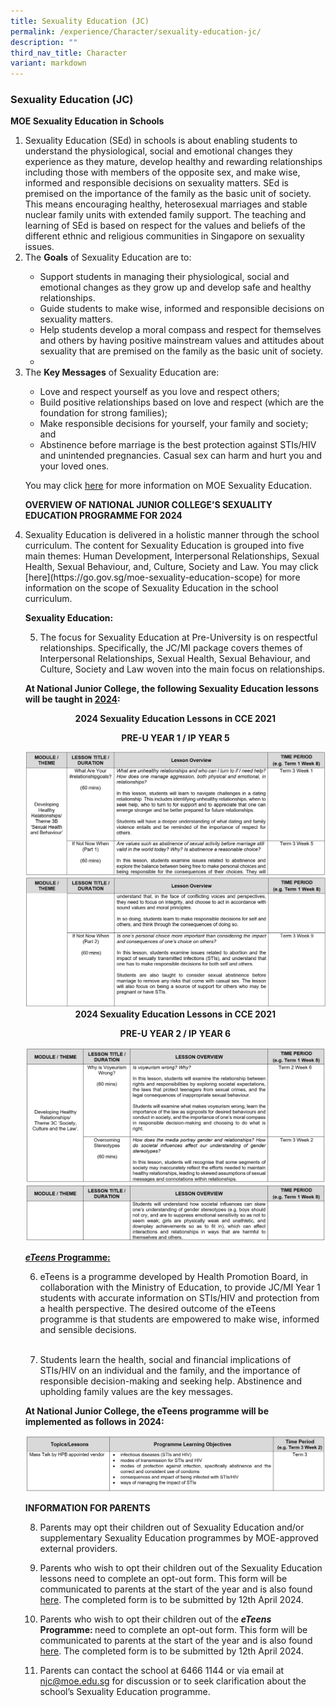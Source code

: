 ```yaml
---
title: Sexuality Education (JC)
permalink: /experience/Character/sexuality-education-jc/
description: ""
third_nav_title: Character
variant: markdown
---
```

### Sexuality Education (JC)

<b>MOE Sexuality Education in Schools</b>
<ol>

<li>Sexuality Education (SEd) in schools is about enabling students to understand the physiological, social and emotional changes they experience as they mature, develop healthy and rewarding relationships including those with members of the opposite sex, and make wise, informed and responsible decisions on sexuality matters. SEd is premised on the importance of the family as the basic unit of society. This means encouraging healthy, heterosexual marriages and stable nuclear family units with extended family support. The teaching and learning of SEd is based on respect for the values and beliefs of the different ethnic and religious communities in Singapore on sexuality issues.</li>

<li>The <b>Goals</b> of Sexuality Education are to:</li>

<ul>
<li>Support students in managing their physiological, social and emotional changes as they grow up and develop safe and healthy relationships.</li>
<li>Guide students to make wise, informed and responsible decisions on sexuality matters.</li>
<li>Help students develop a moral compass and respect for themselves and others by having positive mainstream values and attitudes about sexuality that are premised on the family as the basic unit of society.</li><li>
</li></ul>

<li>The <b>Key Messages</b> of Sexuality Education are:</li>
<ul>
<li>Love and respect yourself as you love and respect others;</li>
<li>Build positive relationships based on love and respect (which are the foundation for strong families);</li>
<li>Make responsible decisions for yourself, your family and society; and</li>
<li>Abstinence before marriage is the best protection against STIs/HIV and unintended pregnancies. Casual sex can harm and hurt you and your loved ones.</li>
</ul>

You may click <a href="https://go.gov.sg/moe-sexuality-education">here</a> for more information on MOE Sexuality Education.

<b>OVERVIEW OF NATIONAL JUNIOR COLLEGE’S SEXUALITY EDUCATION PROGRAMME FOR 2024</b>

<li>Sexuality Education is delivered in a holistic manner through the school curriculum. The content for Sexuality Education is grouped into five main themes: Human Development, Interpersonal Relationships, Sexual Health, Sexual Behaviour, and, Culture, Society and Law. You may click [here](https://go.gov.sg/moe-sexuality-education-scope) for more information on the scope of Sexuality Education in the school curriculum.</li>

<b>Sexuality Education:</b>

5. The focus for Sexuality Education at Pre-University is on respectful relationships. Specifically, the JC/MI package covers themes of Interpersonal Relationships, Sexual Health, Sexual Behaviour, and Culture, Society and Law woven into the main focus on relationships. 

<b>At National Junior College, the following Sexuality Education lessons will be taught in <u>2024</u>:</b>

<center> <b>2024 Sexuality Education Lessons in CCE 2021</b>

<b> PRE-U YEAR 1 / IP YEAR 5 </b> </center>

<img alt="Description of the image" src="/images/For%20Sexual%20Education%20JC%20&amp;%20Sec/PREUY1_IPY5_1.png">

<img alt="Description of the image" src="/images/For%20Sexual%20Education%20JC%20&amp;%20Sec/PREUY1_IPY5_2.png">

<center> <b>2024 Sexuality Education Lessons in CCE 2021</b>

<b> PRE-U YEAR 2 / IP YEAR 6 </b> </center>

<img alt="Description of the image" src="/images/For%20Sexual%20Education%20JC%20&amp;%20Sec/PREUY2_IPY6_1.png">

<img alt="Description of the image" src="/images/For%20Sexual%20Education%20JC%20&amp;%20Sec/PREUY2_IPY6_2.png">

<b><u> <i>eTeens</i> Programme: </u></b> 

6. eTeens is a programme developed by Health Promotion Board, in collaboration with the Ministry of Education, to provide JC/MI Year 1 students with accurate information on STIs/HIV and protection from a health perspective. The desired outcome of the eTeens programme is that students are empowered to make wise, informed and sensible decisions. <br><br>

7. Students learn the health, social and financial implications of STIs/HIV on an individual and the family, and the importance of responsible decision-making and seeking help. Abstinence and upholding family values are the key messages. 

<b>At National Junior College, the eTeens programme will be implemented as follows in 2024:</b>

<img alt="Description of the image" src="/images/For%20Sexual%20Education%20JC%20&amp;%20Sec/eTeens.png">

<b>INFORMATION FOR PARENTS</b>

8. Parents may opt their children out of Sexuality Education and/or supplementary Sexuality Education programmes by MOE-approved external providers. 

9. Parents who wish to opt their children out of the Sexuality Education lessons need to complete an opt-out form. This form will be communicated to parents at the start of the year and is also found [here](https://form.gov.sg/65b0d83d2f6c2880eb08018b). The completed form is to be submitted by 12th April 2024. 

10. Parents who wish to opt their children out of the <b> <i>eTeens</i> Programme: </b> need to complete an opt-out form. This form will be communicated to parents at the start of the year and is also found [here](https://form.gov.sg/65b0d9577ed92f9250dadb36). The completed form is to be submitted by 12th April 2024. 

11. Parents can contact the school at 6466 1144 or via email at njc@moe.edu.sg for discussion or to seek clarification about the school’s Sexuality Education programme.</ol>